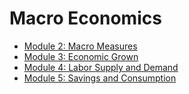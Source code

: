 # Macro Economics



- [Module 2: Macro Measures](</Macro Measures.md>)
- [Module 3: Economic Grown](</Economic Growth.md>)
- [Module 4: Labor Supply and Demand](</Labor Supply and Demand.md>)
- [Module 5: Savings and Consumption](</Savings and Consumption.md>)


